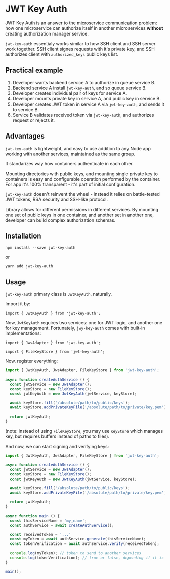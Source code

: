 # JWT Key Auth

JWT Key Auth is an answer to the microservice communication problem: how one microservice can authorize itself in another microservices **without** creating authorization manager service.

`jwt-key-auth` essentialy works similar to how SSH client and SSH server work together. SSH client signes requests with it's private key, and SSH authorizes client with `authorized_keys` public keys list.

## Practical example

1. Developer wants backend service A to authorize in queue service B.
2. Backend service A install `jwt-key-auth`, and so queue service B.
3. Developer creates individual pair of keys for service A.
4. Developer mounts private key in service A, and public key in service B.
5. Developer creates JWT token in service A via `jwt-key-auth`, and sends it to service B.
6. Service B validates received token via `jwt-key-auth`, and authorizes request or rejects it.

## Advantages

`jwt-key-auth` is lightweight, and easy to use addition to any Node app working with another services, maintained as the same group.

It standarizes way how containers authenticate in each other.

Mounting directories with public keys, and mounting single private key to containers is easy and configurable operation performed by  the container. For app it's 100% transparent - it's part of initial configuration.

`jwt-key-auth` doesn't reinvent the wheel - instead it relies on battle-tested JWT tokens, RSA security and SSH-like protocol.

Library allows for different permissions in different services. By mounting one set of public keys in one container, and another set in another one, developer can build complex authorization schemas.

## Installation

`npm install --save jwt-key-auth`

or

`yarn add jwt-key-auth`

## Usage

`jwt-key-auth` primary class is `JwtKeyAuth`, naturally.

Import it by:

`import { JwtKeyAuth } from 'jwt-key-auth';`

Now, `JwtKeyAuth` requires two services: one for JWT logic, and another one for key management. Fortunately, `jwy-key-auth` comes with built-in implementations:

`import { JwsAdapter } from 'jwt-key-auth';`

`import { FileKeyStore } from 'jwt-key-auth';`

Now, register everything:

```js
import { JwtKeyAuth, JwsAdapter, FileKeyStore } from 'jwt-key-auth';

async function createAuthService () {
  const jwtService = new JwsAdapter();
  const keyStore = new FileKeyStore();
  const jwtKeyAuth = new JwtKeyAuth(jwtService, keyStore);

  await keyStore.fill('/absolute/path/to/public/keys');
  await keyStore.addPrivateKeyFile('/absolute/path/to/private/key.pem');

  return jwtKeyAuth;
}
```

(note: instead of using `FileKeyStore`, you may use `KeyStore` which manages key, but requires buffers instead of paths to files).

And now, we can start signing and verifying keys:

```js
import { JwtKeyAuth, JwsAdapter, FileKeyStore } from 'jwt-key-auth';

async function createAuthService () {
  const jwtService = new JwsAdapter();
  const keyStore = new FileKeyStore();
  const jwtKeyAuth = new JwtKeyAuth(jwtService, keyStore);

  await keyStore.fill('/absolute/path/to/public/keys');
  await keyStore.addPrivateKeyFile('/absolute/path/to/private/key.pem');

  return jwtKeyAuth;
}

async function main () {
  const thisServiceName = 'my_name';
  const authService = await createAuthService();

  const receivedToken = '...'
  const myToken = await authService.generate(thisServiceName);
  const tokenVerification = await authService.verify(receivedToken);

  console.log(myToken); // token to send to another services
  console.log(tokenVerification); // true or false, depending if it is correct and if we have public key of the receive that wants to access us
}

main();
```

